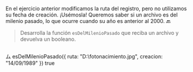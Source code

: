 En el ejercicio anterior modificamos la ruta del registro, pero no utilizamos su fecha de creación. ¡Usémosla! Queremos saber si un archivo es del milenio pasado, lo que ocurre cuando su año es anterior al 2000. :back:

> Desarrolla la función `esDelMilenioPasado` que reciba un archivo y devuelva un booleano.

> ```javascript
  ム esDelMilenioPasado({ ruta: "D:\fotonacimiento.jpg", creacion: "14/09/1989" })
  true
```
